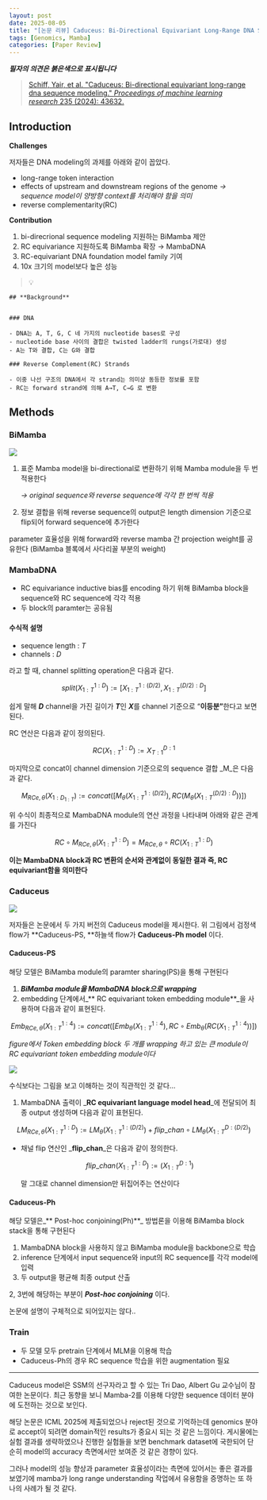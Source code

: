 ```yaml
---
layout: post
date: 2025-08-05
title: "[논문 리뷰] Caduceus: Bi-Directional Equivariant Long-Range DNA Sequence Modeling"
tags: [Genomics, Mamba]
categories: [Paper Review]
---
```


<span class="notion-red">_**필자의 의견은 붉은색으로 표시됩니다**_</span>


> [Schiff, Yair, et al. "Caduceus: Bi-directional equivariant long-range dna sequence modeling." ](https://pmc.ncbi.nlm.nih.gov/articles/PMC12189541/)[_Proceedings of machine learning research_](https://pmc.ncbi.nlm.nih.gov/articles/PMC12189541/)[ 235 (2024): 43632.](https://pmc.ncbi.nlm.nih.gov/articles/PMC12189541/)



## Introduction


**Challenges**


저자들은 DNA modeling의 과제를 아래와 같이 꼽았다.

- long-range token interaction
- effects of upstream and downstream regions of the genome 
_→ sequence model이 양방향 context를 처리해야 함을 의미_
- reverse complementarity(RC)

**Contribution**

1. bi-direcrional sequence modeling 지원하는 BiMamba 제안
1. RC equivariance 지원하도록 BiMamba 확장 → MambaDNA
1. RC-equivariant DNA foundation model family 기여
1. 10x 크기의 model보다 높은 성능

> 💡 


	## **Background**


	### DNA

	- DNA는 A, T, G, C 네 가지의 nucleotide bases로 구성
	- nucleotide base 사이의 결합은 twisted ladder의 rungs(가로대) 생성
	- A는 T와 결합, C는 G와 결합

	### Reverse Complement(RC) Strands

	- 이중 나선 구조의 DNA에서 각 strand는 의미상 동등한 정보를 포함
	- RC는 forward strand에 의해 A→T, C→G 로 변환


## Methods



### BiMamba


![](https://prod-files-secure.s3.us-west-2.amazonaws.com/542b861c-36a8-4051-84e5-8804b6728dba/2c247d59-7815-4980-99f0-8f0d21f445a7/image.png?X-Amz-Algorithm=AWS4-HMAC-SHA256&X-Amz-Content-Sha256=UNSIGNED-PAYLOAD&X-Amz-Credential=ASIAZI2LB466ZOFTRZAR%2F20250826%2Fus-west-2%2Fs3%2Faws4_request&X-Amz-Date=20250826T180123Z&X-Amz-Expires=3600&X-Amz-Security-Token=IQoJb3JpZ2luX2VjECIaCXVzLXdlc3QtMiJHMEUCIQCP6HZVoa1gtxMKiYMVGcYzg%2BYmyF0Bj8Q7IDo%2BUj4RngIgKIJPoD%2BhFphhuvX8Du57q0NBKk%2FnKhRoroDsfkKNGF8q%2FwMIexAAGgw2Mzc0MjMxODM4MDUiDGAE326hMYASoWd0NCrcA5aH8kPi7uTqtWbktjvhsoMZJk635l%2BVxExvGV8yEYV4ib2RgdBIMNF2ICqAZShotuaEaCv74feCqSpY3n2pVXgKS31UZuLrg%2BlZuX%2F1Xeq31%2FlmE2KOTK82BJXOou83l4EWTvbOrGydTUtokJo0atJrXmS%2FN6jgrU%2F4DW246JjpajYAM8ePL%2F7EQ3PKAQZ8nR6pIfaRqm24jInGy6hh0JkylqlQPr0C1kPVNjB%2FsYbb6wXw6awJKqCcssqYIiyqu5axXdwTG106satOH3Uyrx8cQYDZDhH6T27YLrFPjHUJLfZJs9sYPnVYgkYf7bAXa%2FQaw0besmoTM0tcy5z6ftw1yngSQTc5i44UwKUcK5rSFMwSp%2BkcF7qeU7IACGZescTz9L7U1JOuQoDOFTEfW9ubb70PjRJS0ZvTuk8hLUfKYc1U2QDM9km%2FGfwi%2BUDO0n4m4sHTB0wJA5sOJJTuQnQPB3sUKAW%2BhP4E0AETcaXPtTBKlwJj%2BIypcRRakKhDNdeU%2BRJX5mFlt5bOr9KQGvgXoBrONc4FXj13lNv8It4X6JtDBTXvTSRrKhF4FfBMd%2BCK2sYvDpUTztoqluBQe8CBpx5s5kzLoP0YquyyAXlCvOcjSbeFgCPP21YkMLDqt8UGOqUBc8LwriX2Z7aUPUimgay5XjupGONgHhiLJOqaeZImhLFIzzU0wATGbaHl9LPwgkWm96kN%2BtTYtqg%2FxAP9%2FkVVwwLGmymwwVLgzIKEupM2zX93jmzsBM1gl00lMtrFZfbV4VDM0WlqOcSUvK%2FSw%2Fw6jEB5oAg6HeTchafn5Yyk5UPwbK0pvzPzKPdje13HdP4mPaIWZonOn9MXbsuQx7scgzbOiBKO&X-Amz-Signature=dd7fc643eded741676aa229244d837e1f7ae87e07b2948538db700a787aa3d3c&X-Amz-SignedHeaders=host&x-amz-checksum-mode=ENABLED&x-id=GetObject)

1. 표준 Mamba model을 bi-directional로 변환하기 위해 Mamba module을 두 번 적용한다

	_→ original sequence와 reverse sequence에 각각 한 번씩 적용_

1. 정보 결합을 위해 reverse sequence의 output은 length dimension 기준으로 flip되어 forward sequence에 추가한다

parameter 효율성을 위해 forward와 reverse mamba 간 projection weight를 공유한다 (BiMamba 블록에서 사다리꼴 부분의 weight)



### MambaDNA

- RC equivariance inductive bias를 encoding 하기 위해 BiMamba block을 sequence와 RC sequence에 각각 적용
- 두 block의 paramter는 공유됨


#### 수식적 설명

- sequence length : _T_
- channels : _D_

라고 할 때,  channel splitting operation은 다음과 같다.


$$
split(X^{1:D}_{1:T}):=[X^{1:(D/2)}_{1:T},X^{(D/2):D}_{1:T}]
$$


<span class="notion-red">쉽게 말해 </span><span class="notion-red">_**D**_</span><span class="notion-red"> channel을 가진 길이가 </span><span class="notion-red">_**T**_</span><span class="notion-red">인 </span><span class="notion-red">_**X**_</span><span class="notion-red">를 channel 기준으로 “</span><span class="notion-red">**이등분”**</span><span class="notion-red">한다고 보면 된다.</span>


RC 연산은 다음과 같이 정의된다.


$$
RC(X^{1:D}_{1:T}):=X^{D:1}_{T:1}
$$


마지막으로 concat이 channel dimension 기준으로의 sequence 결합 _M_은 다음과 같다.


$$
M_{RCe,\theta}(X_{1:D_{1:T}}):=concat([M_{\theta}(X^{1:(D/2)}_{1:T}),RC(M_{\theta}(X^{(D/2):D}_{1:T}))])
$$


위 수식이 최종적으로 MambaDNA module의 연산 과정을 나타내며 아래와 같은 관계를 가진다


$$
RC\circ M_{RCe,\theta}(X^{1:D}_{1:T}) = M_{RCe,\theta} \circ RC(X^{1:D}_{1:T})
$$


**이는 MambaDNA block과 RC 변환의 순서와 관계없이 동일한 결과 즉, RC equivariant함을 의미한다**



### Caduceus


![](https://prod-files-secure.s3.us-west-2.amazonaws.com/542b861c-36a8-4051-84e5-8804b6728dba/f94a60d7-8145-473b-aef9-7c68d3ec604a/image.png?X-Amz-Algorithm=AWS4-HMAC-SHA256&X-Amz-Content-Sha256=UNSIGNED-PAYLOAD&X-Amz-Credential=ASIAZI2LB466ZOFTRZAR%2F20250826%2Fus-west-2%2Fs3%2Faws4_request&X-Amz-Date=20250826T180123Z&X-Amz-Expires=3600&X-Amz-Security-Token=IQoJb3JpZ2luX2VjECIaCXVzLXdlc3QtMiJHMEUCIQCP6HZVoa1gtxMKiYMVGcYzg%2BYmyF0Bj8Q7IDo%2BUj4RngIgKIJPoD%2BhFphhuvX8Du57q0NBKk%2FnKhRoroDsfkKNGF8q%2FwMIexAAGgw2Mzc0MjMxODM4MDUiDGAE326hMYASoWd0NCrcA5aH8kPi7uTqtWbktjvhsoMZJk635l%2BVxExvGV8yEYV4ib2RgdBIMNF2ICqAZShotuaEaCv74feCqSpY3n2pVXgKS31UZuLrg%2BlZuX%2F1Xeq31%2FlmE2KOTK82BJXOou83l4EWTvbOrGydTUtokJo0atJrXmS%2FN6jgrU%2F4DW246JjpajYAM8ePL%2F7EQ3PKAQZ8nR6pIfaRqm24jInGy6hh0JkylqlQPr0C1kPVNjB%2FsYbb6wXw6awJKqCcssqYIiyqu5axXdwTG106satOH3Uyrx8cQYDZDhH6T27YLrFPjHUJLfZJs9sYPnVYgkYf7bAXa%2FQaw0besmoTM0tcy5z6ftw1yngSQTc5i44UwKUcK5rSFMwSp%2BkcF7qeU7IACGZescTz9L7U1JOuQoDOFTEfW9ubb70PjRJS0ZvTuk8hLUfKYc1U2QDM9km%2FGfwi%2BUDO0n4m4sHTB0wJA5sOJJTuQnQPB3sUKAW%2BhP4E0AETcaXPtTBKlwJj%2BIypcRRakKhDNdeU%2BRJX5mFlt5bOr9KQGvgXoBrONc4FXj13lNv8It4X6JtDBTXvTSRrKhF4FfBMd%2BCK2sYvDpUTztoqluBQe8CBpx5s5kzLoP0YquyyAXlCvOcjSbeFgCPP21YkMLDqt8UGOqUBc8LwriX2Z7aUPUimgay5XjupGONgHhiLJOqaeZImhLFIzzU0wATGbaHl9LPwgkWm96kN%2BtTYtqg%2FxAP9%2FkVVwwLGmymwwVLgzIKEupM2zX93jmzsBM1gl00lMtrFZfbV4VDM0WlqOcSUvK%2FSw%2Fw6jEB5oAg6HeTchafn5Yyk5UPwbK0pvzPzKPdje13HdP4mPaIWZonOn9MXbsuQx7scgzbOiBKO&X-Amz-Signature=6bf0e73d76ad5704a4bc289bcff1005140c5f5c2be12a66e3c2d4357a63d3f40&X-Amz-SignedHeaders=host&x-amz-checksum-mode=ENABLED&x-id=GetObject)


저자들은 논문에서 두 가지 버전의 Caduceus model을 제시한다. 위 그림에서 검정색 flow가 **Caduceus-PS, **하늘색 flow가 **Caduceus-Ph model** 이다.



#### Caduceus-PS


해당 모델은 BiMamba module의 paramter sharing(PS)을 통해 구현된다

1. _**BiMamba module을 MambaDNA block으로 wrapping**_
1. embedding 단계에서_** RC equivariant token embedding module**_을 사용하며 다음과 같이 표현된다.

$$
Emb_{RCe,\theta}(X^{1:4}_{1:T}):=concat([Emb_{\theta}(X^{1:4}_{1:T}),RC \circ Emb_{\theta}(RC(X^{1:4}_{1:T}))])
$$


_figure에서 Token embedding block 두 개를 wrapping 하고 있는 큰 module이 RC equivariant token embedding module이다_


![](https://prod-files-secure.s3.us-west-2.amazonaws.com/542b861c-36a8-4051-84e5-8804b6728dba/b175e4da-71eb-4e91-8c23-a06dabe673c9/image.png?X-Amz-Algorithm=AWS4-HMAC-SHA256&X-Amz-Content-Sha256=UNSIGNED-PAYLOAD&X-Amz-Credential=ASIAZI2LB466ZOFTRZAR%2F20250826%2Fus-west-2%2Fs3%2Faws4_request&X-Amz-Date=20250826T180123Z&X-Amz-Expires=3600&X-Amz-Security-Token=IQoJb3JpZ2luX2VjECIaCXVzLXdlc3QtMiJHMEUCIQCP6HZVoa1gtxMKiYMVGcYzg%2BYmyF0Bj8Q7IDo%2BUj4RngIgKIJPoD%2BhFphhuvX8Du57q0NBKk%2FnKhRoroDsfkKNGF8q%2FwMIexAAGgw2Mzc0MjMxODM4MDUiDGAE326hMYASoWd0NCrcA5aH8kPi7uTqtWbktjvhsoMZJk635l%2BVxExvGV8yEYV4ib2RgdBIMNF2ICqAZShotuaEaCv74feCqSpY3n2pVXgKS31UZuLrg%2BlZuX%2F1Xeq31%2FlmE2KOTK82BJXOou83l4EWTvbOrGydTUtokJo0atJrXmS%2FN6jgrU%2F4DW246JjpajYAM8ePL%2F7EQ3PKAQZ8nR6pIfaRqm24jInGy6hh0JkylqlQPr0C1kPVNjB%2FsYbb6wXw6awJKqCcssqYIiyqu5axXdwTG106satOH3Uyrx8cQYDZDhH6T27YLrFPjHUJLfZJs9sYPnVYgkYf7bAXa%2FQaw0besmoTM0tcy5z6ftw1yngSQTc5i44UwKUcK5rSFMwSp%2BkcF7qeU7IACGZescTz9L7U1JOuQoDOFTEfW9ubb70PjRJS0ZvTuk8hLUfKYc1U2QDM9km%2FGfwi%2BUDO0n4m4sHTB0wJA5sOJJTuQnQPB3sUKAW%2BhP4E0AETcaXPtTBKlwJj%2BIypcRRakKhDNdeU%2BRJX5mFlt5bOr9KQGvgXoBrONc4FXj13lNv8It4X6JtDBTXvTSRrKhF4FfBMd%2BCK2sYvDpUTztoqluBQe8CBpx5s5kzLoP0YquyyAXlCvOcjSbeFgCPP21YkMLDqt8UGOqUBc8LwriX2Z7aUPUimgay5XjupGONgHhiLJOqaeZImhLFIzzU0wATGbaHl9LPwgkWm96kN%2BtTYtqg%2FxAP9%2FkVVwwLGmymwwVLgzIKEupM2zX93jmzsBM1gl00lMtrFZfbV4VDM0WlqOcSUvK%2FSw%2Fw6jEB5oAg6HeTchafn5Yyk5UPwbK0pvzPzKPdje13HdP4mPaIWZonOn9MXbsuQx7scgzbOiBKO&X-Amz-Signature=30d417866eae627b819a3af6efcca8f7c96bc375cf1055aee816f342e3dceac2&X-Amz-SignedHeaders=host&x-amz-checksum-mode=ENABLED&x-id=GetObject)


<span class="notion-red">수식보다는 그림을 보고 이해하는 것이 직관적인 것 같다…</span>

1. MambaDNA 출력이 _**RC equivariant language model head**_에 전달되어 최종 output 생성하며 다음과 같이 표현된다.

$$
LM_{RCe,\theta}(X^{1:D}_{1:T}):= LM_{\theta}(X^{1:(D/2)}_{1:T})+flip\_chan\circ LM_{\theta}(X^{D:(D/2)}_{1:T})
$$

- 채널 flip 연산인 _**flip\_chan**_은 다음과 같이 정의한다.

	$$
	flip\_chan(X^{1:D}_{1:T}):=(X^{D:1}_{1:T})
	$$


	말 그대로 channel dimension만 뒤집어주는 연산이다



#### Caduceus-Ph


해당 모델은_** Post-hoc conjoining(Ph)**_ 방법론을 이용해 BiMamba block stack을 통해 구현된다

1. MambaDNA block을 사용하지 않고 BiMamba module을 backbone으로 학습
1. inference 단계에서 input sequence와 input의 RC sequence를 각각 model에 입력
1. 두 output을 평균해 최종 output 산출

2, 3번에 해당하는 부분이 _**Post-hoc conjoining**_ 이다.


<span class="notion-red">논문에 설명이 구체적으로 되어있지는 않다..</span>



### Train

- 두 모델 모두 pretrain 단계에서 MLM을 이용해 학습
- Caduceus-Ph의 경우 RC sequence 학습을 위한 augmentation 필요

---


<span class="notion-red">Caduceus model은 SSM의 선구자라고 할 수 있는 Tri Dao, Albert Gu 교수님이 참여한 논문이다. 최근 동향을 보니 Mamba-2를 이용해 다양한 sequence 데이터 분야에 도전하는 것으로 보인다.</span>


<span class="notion-red">해당 논문은 ICML 2025에 제출되었으나 reject된 것으로 기억하는데 genomics 분야로 accept이 되려면 domain적인 results가 중요시 되는 것 같은 느낌이다. 게시물에는 실험 결과를 생략하였으나 진행한 실험들을 보면 benchmark dataset에 국한되어 단순히 model의 accuracy 측면에서만 보여준 것 같은 경향이 있다.</span>


<span class="notion-red">그러나 model의 성능 향상과 parameter 효율성이라는 측면에 있어서는 좋은 결과를 보였기에 mamba가 long range understanding 작업에서 유용함을 증명하는 또 하나의 사례가 될 것 같다.</span>

